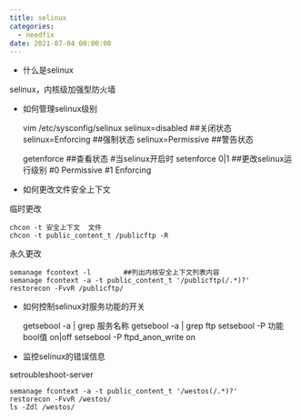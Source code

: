 ```yaml
---
title: selinux
categories:
  - needfix
date: 2021-07-04 00:00:00
---
```

* 什么是selinux

selinux，内核级加强型防火墙

*  如何管理selinux级别


    vim /etc/sysconfig/selinux
        selinux=disabled		##关闭状态
        selinux=Enforcing		##强制状态
        selinux=Permissive		##警告状态

    getenforce			##查看状态
    #当selinux开启时
    setenforce 0|1			##更改selinux运行级别
    #0 Permissive
    #1 Enforcing

* 如何更改文件安全上下文

 临时更改

    chcon -t 安全上下文	文件
    chcon -t public_content_t /publicftp -R

永久更改

    semanage fcontext -l		##列出内核安全上下文列表内容
    semanage fcontext -a -t public_content_t '/publicftp(/.*)?'
    restorecon -FvvR /publicftp/

* 如何控制selinux对服务功能的开关


    getsebool -a | grep 服务名称
    getsebool -a | grep ftp
    setsebool -P 功能bool值 on|off
    setsebool -P	ftpd_anon_write on

* 监控selinux的错误信息

setroubleshoot-server


    semanage fcontext -a -t public_content_t '/westos(/.*)?'
    restorecon -FvvR /westos/
    ls -Zdl /westos/

